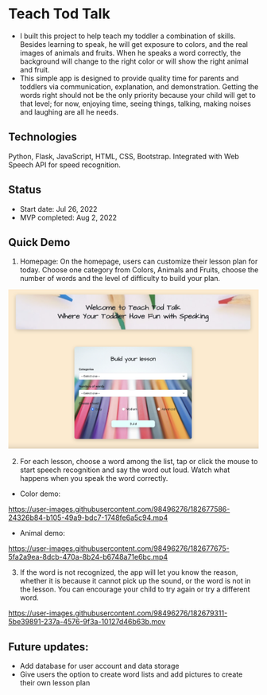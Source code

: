 # Teach Tod Talk #
- I built this project to help teach my toddler a combination of skills. Besides learning to speak, he will get exposure to colors, and the real images of animals and fruits. When he speaks a word correctly, the background will change to the right color or will show the right animal and fruit. 
- This simple app is designed to provide quality time for parents and toddlers via communication, explanation, and demonstration. Getting the words right should not be the only priority because your child will get to that level; for now, enjoying time, seeing things, talking, making noises and laughing are all he needs.

## Technologies ##
Python, Flask, JavaScript, HTML, CSS, Bootstrap. Integrated with Web Speech API for speed recognition.

## Status ##
- Start date: Jul 26, 2022
- MVP completed: Aug 2, 2022

## Quick Demo ##
1. Homepage: On the homepage, users can customize their lesson plan for today. Choose one category from Colors, Animals and Fruits, choose the number of words and the level of difficulty to build your plan.
<p align="center">          
  <img src="static/image/README/homepage.jpg" width=800>
</p>


2. For each lesson, choose a word among the list, tap or click the mouse to start speech recognition and say the word out loud. Watch what happens when you speak the word correctly.

- Color demo:

https://user-images.githubusercontent.com/98496276/182677586-24326b84-b105-49a9-bdc7-1748fe6a5c94.mp4




- Animal demo:


https://user-images.githubusercontent.com/98496276/182677675-5fa2a9ea-8dcb-470a-8b24-b6748a71e6bc.mp4


3. If the word is not recognized, the app will let you know the reason, whether it is because it cannot pick up the sound, or the word is not in the lesson. You can encourage your child to try again or try a different word.



https://user-images.githubusercontent.com/98496276/182679311-5be39891-237a-4576-9f3a-10127d46b63b.mov


## Future updates:
- Add database for user account and data storage
- Give users the option to create word lists and add pictures to create their own lesson plan

